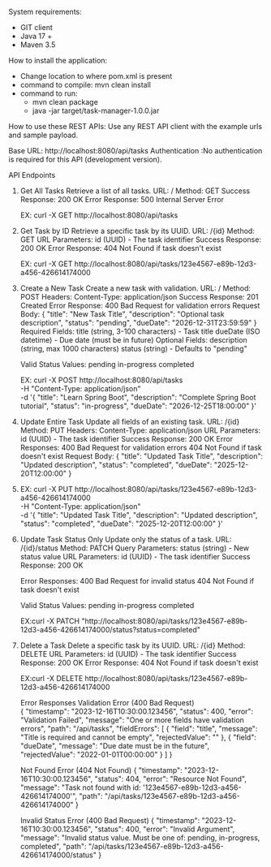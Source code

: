 System requirements:
- GIT client
- Java 17 +
- Maven 3.5


How to install the application:
- Change location to where pom.xml is present
- command to compile: mvn clean install
- command to run:
  -  mvn clean package
  -  java -jar target/task-manager-1.0.0.jar 


How to use these REST APIs:
Use any REST API client with the example urls and sample payload.


Base URL: http://localhost:8080/api/tasks
Authentication :No authentication is required for this API (development version).

API Endpoints

1. Get All Tasks
   Retrieve a list of all tasks.
   URL: /
   Method: GET
   Success Response: 200 OK
   Error Response: 500 Internal Server Error

   EX: curl -X GET http://localhost:8080/api/tasks

2. Get Task by ID
   Retrieve a specific task by its UUID.
   URL: /{id}
   Method: GET
   URL Parameters: id (UUID) - The task identifier
   Success Response: 200 OK
   Error Response: 404 Not Found if task doesn't exist

   EX: curl -X GET http://localhost:8080/api/tasks/123e4567-e89b-12d3-a456-426614174000


3. Create a New Task
   Create a new task with validation.
   URL: /
   Method: POST
   Headers: Content-Type: application/json
   Success Response: 201 Created
   Error Response: 400 Bad Request for validation errors
   Request Body:
   {
   "title": "New Task Title",
   "description": "Optional task description",
   "status": "pending",
   "dueDate": "2026-12-31T23:59:59"
   }
   Required Fields:
   title (string, 3-100 characters) - Task title
   dueDate (ISO datetime) - Due date (must be in future)
   Optional Fields:
   description (string, max 1000 characters)
   status (string) - Defaults to "pending"

   Valid Status Values:
   pending
   in-progress
   completed

   EX: curl -X POST http://localhost:8080/api/tasks \
   -H "Content-Type: application/json" \
   -d '{
   "title": "Learn Spring Boot",
   "description": "Complete Spring Boot tutorial",
   "status": "in-progress",
   "dueDate": "2026-12-25T18:00:00"
   }'


4. Update Entire Task
   Update all fields of an existing task.
   URL: /{id}
   Method: PUT
   Headers: Content-Type: application/json
   URL Parameters: id (UUID) - The task identifier
   Success Response: 200 OK
   Error Responses:
   400 Bad Request for validation errors
   404 Not Found if task doesn't exist
   Request Body:
   {
   "title": "Updated Task Title",
   "description": "Updated description",
   "status": "completed",
   "dueDate": "2025-12-20T12:00:00"
   }
   
5. EX: curl -X PUT http://localhost:8080/api/tasks/123e4567-e89b-12d3-a456-426614174000 \
   -H "Content-Type: application/json" \
   -d '{
   "title": "Updated Task Title",
   "description": "Updated description",
   "status": "completed",
   "dueDate": "2025-12-20T12:00:00"
   }'

6. Update Task Status Only
   Update only the status of a task.
   URL: /{id}/status
   Method: PATCH
   Query Parameters: status (string) - New status value
   URL Parameters: id (UUID) - The task identifier
   Success Response: 200 OK

   Error Responses:
   400 Bad Request for invalid status
   404 Not Found if task doesn't exist

   Valid Status Values:
     pending
     in-progress
     completed

    EX:curl -X PATCH "http://localhost:8080/api/tasks/123e4567-e89b-12d3-a456-426614174000/status?status=completed"



7. Delete a Task
   Delete a specific task by its UUID.
   URL: /{id}
   Method: DELETE
   URL Parameters: id (UUID) - The task identifier
   Success Response: 200 OK
   Error Response: 404 Not Found if task doesn't exist

   EX:curl -X DELETE http://localhost:8080/api/tasks/123e4567-e89b-12d3-a456-426614174000


   Error Responses
   Validation Error (400 Bad Request)  
   {
   "timestamp": "2023-12-16T10:30:00.123456",
   "status": 400,
   "error": "Validation Failed",
   "message": "One or more fields have validation errors",
   "path": "/api/tasks",
   "fieldErrors": [
   {
   "field": "title",
   "message": "Title is required and cannot be empty",
   "rejectedValue": ""
   },
   {
   "field": "dueDate",
   "message": "Due date must be in the future",
   "rejectedValue": "2022-01-01T00:00:00"
   }
   ]
   }

   Not Found Error (404 Not Found)
   {
   "timestamp": "2023-12-16T10:30:00.123456",
   "status": 404,
   "error": "Resource Not Found",
   "message": "Task not found with id: '123e4567-e89b-12d3-a456-426614174000'",
   "path": "/api/tasks/123e4567-e89b-12d3-a456-426614174000"
   }

   Invalid Status Error (400 Bad Request)
   {
   "timestamp": "2023-12-16T10:30:00.123456",
   "status": 400,
   "error": "Invalid Argument",
   "message": "Invalid status value. Must be one of: pending, in-progress, completed",
   "path": "/api/tasks/123e4567-e89b-12d3-a456-426614174000/status"
   }
